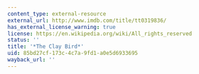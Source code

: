 ```yaml
---
content_type: external-resource
external_url: http://www.imdb.com/title/tt0319836/
has_external_license_warning: true
license: https://en.wikipedia.org/wiki/All_rights_reserved
status: ''
title: '*The Clay Bird*'
uid: 85bd27cf-173c-4c7a-9fd1-a0e5d6933695
wayback_url: ''
---
```

